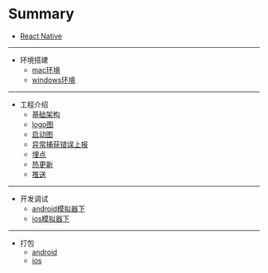 # Summary

* [React Native](README.md)

-----
* 环境搭建
    * [mac环境](环境搭建/mac环境搭建.md)
    * [windows环境](环境搭建/windows环境搭建.md)
-----
* 工程介绍
    * [基础架构](基础工程/基础架构.md)
    * [logo图](基础工程/logo.md)
    * [启动图](基础工程/启动图配置.md)
    * [异常捕获错误上报](基础工程/异常捕获.md)
    * [埋点](基础工程/埋点.md)
    * [热更新](基础工程/热更新.md)
    * [推送](基础工程/推送.md)
-----
* 开发调试
    * [android模拟器下](调试/android模拟器调试/readme.md)
    * [ios模拟器下](ios模拟器调试/readme.md)
-----
* 打包
    * [android](打包/打包apk/readme.md)
    * [ios](打包/打包ipa/readme.md)





